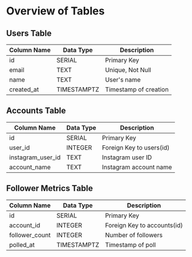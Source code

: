 # Overview of Tables

## Users Table

| Column Name | Data Type   | Description        |
|-------------|-------------|--------------------|
| id          | SERIAL      | Primary Key        |
| email       | TEXT        | Unique, Not Null   |
| name        | TEXT        | User's name        |
| created_at  | TIMESTAMPTZ | Timestamp of creation |

## Accounts Table

| Column Name       | Data Type | Description              |
|-------------------|-----------|--------------------------|
| id                | SERIAL    | Primary Key              |
| user_id           | INTEGER   | Foreign Key to users(id) |
| instagram_user_id | TEXT      | Instagram user ID        |
| account_name      | TEXT      | Instagram account name   |

## Follower Metrics Table

| Column Name    | Data Type   | Description                |
|----------------|-------------|----------------------------|
| id             | SERIAL      | Primary Key                |
| account_id     | INTEGER     | Foreign Key to accounts(id) |
| follower_count | INTEGER     | Number of followers        |
| polled_at      | TIMESTAMPTZ | Timestamp of poll          |

